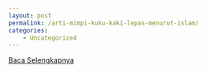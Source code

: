```yaml
---
layout: post
permalink: /arti-mimpi-kuku-kaki-lepas-menurut-islam/
categories:
    - Uncategorized
---
```


[Baca Selengkapnya](/06)